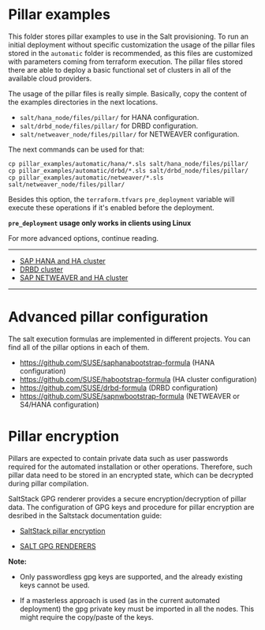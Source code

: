# Pillar examples

This folder stores pillar examples to use in the Salt provisioning.
To run an initial deployment without specific customization the usage of the pillar files stored in the `automatic` folder is recommended, as this files are customized with parameters coming from terraform execution. The pillar files stored there are able to deploy a basic functional set of clusters in all of the available cloud providers.

The usage of the pillar files is really simple. Basically, copy the content of the examples directories in the next locations.
- `salt/hana_node/files/pillar/` for HANA configuration.
- `salt/drbd_node/files/pillar/` for DRBD configuration.
- `salt/netweaver_node/files/pillar/` for NETWEAVER configuration.

The next commands can be used for that:

```
cp pillar_examples/automatic/hana/*.sls salt/hana_node/files/pillar/
cp pillar_examples/automatic/drbd/*.sls salt/drbd_node/files/pillar/
cp pillar_examples/automatic/netweaver/*.sls salt/netweaver_node/files/pillar/
```

Besides this option, the `terraform.tfvars` `pre_deployment` variable will execute these operations if it's enabled before the deployment.

**`pre_deployment` usage only works in clients using Linux**

For more advanced options, continue reading.

---
- [SAP HANA and HA cluster](#sap-hana-and-ha-cluster)
- [DRBD cluster](#drbd-cluster-for-nfs)
- [SAP NETWEAVER and HA cluster](#sap-netweaver-and-ha-cluster)

---
# Advanced pillar configuration

The salt execution formulas are implemented in different projects. You can find all of the pillar options in each of them.

- https://github.com/SUSE/saphanabootstrap-formula (HANA configuration)
- https://github.com/SUSE/habootstrap-formula (HA cluster configuration)
- https://github.com/SUSE/drbd-formula (DRBD configuration)
- https://github.com/SUSE/sapnwbootstrap-formula (NETWEAVER or S4/HANA configuration)


# Pillar encryption

Pillars are expected to contain private data such as user passwords required for the automated installation or other operations. Therefore, such pillar data need to be stored in an encrypted state, which can be decrypted during pillar compilation.

SaltStack GPG renderer provides a secure encryption/decryption of pillar data. The configuration of GPG keys and procedure for pillar encryption are desribed in the Saltstack documentation guide:

- [SaltStack pillar encryption](https://docs.saltstack.com/en/latest/topics/pillar/#pillar-encryption)

- [SALT GPG RENDERERS](https://docs.saltstack.com/en/latest/ref/renderers/all/salt.renderers.gpg.html)

**Note:**
- Only passwordless gpg keys are supported, and the already existing keys cannot be used.

- If a masterless approach is used (as in the current automated deployment) the gpg private key must be imported in all the nodes. This might require the copy/paste of the keys.
